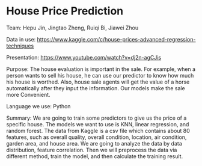 # House Price Prediction

Team: 
Hepu Jin,  Jingtao Zheng,  Ruiqi Bi,  Jiawei Zhou

Data in use:
https://www.kaggle.com/c/house-prices-advanced-regression-techniques

Presentation:
https://www.youtube.com/watch?v=dj2n-agCJis

Purpose:
	The house evaluation is important in the sale. For example, when a person wants to sell his house, he can use our predictor to know how much his house is worthed. Also, house sale agents will get the value of a horse automatically after they input the information. Our models make the sale more Convenient.

Language we use: 
Python

Summary:
	We are going to train some predictors to give us the price of a specific house. The models we want to use is KNN, linear regression, and random forest. The data from Kaggle is a csv file which contains about 80 features, such as overall quality, overall condition, location, air condition, garden area, and house area. We are going to analyze the data by data distribution, feature correlation. Then we will preprocess the data via different method, train the model, and then calculate the training result.
